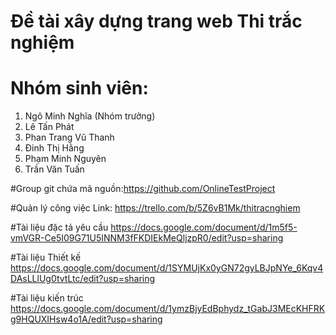 # Đề tài xây dựng trang web Thi trắc nghiệm 
# Nhóm sinh viên: 
 1. Ngô Minh Nghĩa (Nhóm trưởng)
 2. Lê Tấn Phát
 3. Phan Trang Vũ Thanh
 4. Đinh Thị Hằng
 5. Phạm Minh Nguyên
 6. Trần Văn Tuấn

#Group git chứa mã nguồn:https://github.com/OnlineTestProject

#Quản lý công việc 
Link: https://trello.com/b/5Z6vB1Mk/thitracnghiem
                  
#Tài liệu đặc tả yêu cầu 
https://docs.google.com/document/d/1m5f5-vmVGR-Ce5I09G71U5INNM3fFKDIEkMeQljzpR0/edit?usp=sharing

#Tài liệu Thiết kế
https://docs.google.com/document/d/1SYMUjKx0yGN72gyLBJpNYe_6Kqv4DAsLLlUg0tvtLtc/edit?usp=sharing

#Tài liệu kiến trúc
https://docs.google.com/document/d/1ymzBjyEdBphydz_tGabJ3MEcKHFRKg9HQUXIHsw4o1A/edit?usp=sharing
